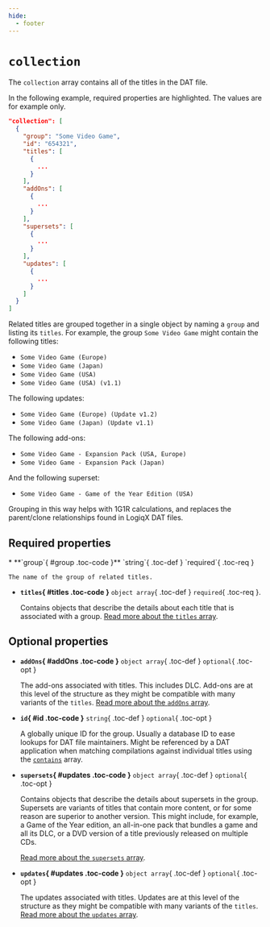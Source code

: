 ```yaml
---
hide:
  - footer
---
```


# `collection`

The `collection` array contains all of the titles in the DAT file.

In the following example, required properties are highlighted. The values are for example
only.

``` {.json .copy hl_lines="3 5-8"}
"collection": [
  {
    "group": "Some Video Game",
    "id": "654321",
    "titles": [
      {
        ...
      }
    ],
    "addOns": [
      {
        ...
      }
    ],
    "supersets": [
      {
        ...
      }
    ],
    "updates": [
      {
        ...
      }
    ]
  }
]
```

Related titles are grouped together in a single object by naming a `group` and listing
its `titles`. For example, the group `Some Video Game` might contain the following
titles:

* `Some Video Game (Europe)`
* `Some Video Game (Japan)`
* `Some Video Game (USA)`
* `Some Video Game (USA) (v1.1)`

The following updates:

* `Some Video Game (Europe) (Update v1.2)`
* `Some Video Game (Japan) (Update v1.1)`

The following add-ons:

* `Some Video Game - Expansion Pack (USA, Europe)`
* `Some Video Game - Expansion Pack (Japan)`

And the following superset:

* `Some Video Game - Game of the Year Edition (USA)`

Grouping in this way helps with 1G1R calculations, and replaces the parent/clone
relationships found in LogiqX DAT files.

## Required properties

<div class="definition-list" markdown>
* **`group`{ #group .toc-code }** `string`{ .toc-def } `required`{ .toc-req }

    The name of the group of related titles.

* **`titles`{ #titles .toc-code }** `object array`{ .toc-def } `required`{ .toc-req }.

    Contains objects that describe the details about each title that is associated with
    a group. [Read more about the `titles` array](titles.md).
</div>

## Optional properties

<div class="definition-list" markdown>

* **`addOns`{ #addOns .toc-code }** `object array`{ .toc-def } `optional`{ .toc-opt }

    The add-ons associated with titles. This includes DLC. Add-ons are at this level of
    the structure as they might be compatible with many variants of the `titles`.
    [Read more about the `addOns` array](addOns.md).

* **`id`{ #id .toc-code }** `string`{ .toc-def } `optional`{ .toc-opt }

    A globally unique ID for the group. Usually a database ID to ease lookups for DAT file
    maintainers. Might be referenced by a DAT application when matching compilations
    against individual titles using the [`contains`](titles.md#contains) array.

* **`supersets`{ #updates .toc-code }** `object array`{ .toc-def } `optional`{ .toc-opt }

    Contains objects that describe the details about supersets in the group. Supersets are
    variants of titles that contain more content, or for some reason are superior to
    another version. This might include, for example, a Game of the Year edition, an
    all-in-one pack that bundles a game and all its DLC, or a DVD version of a title
    previously released on multiple CDs.

    [Read more about the `supersets` array](supersets.md).

* **`updates`{ #updates .toc-code }** `object array`{ .toc-def } `optional`{ .toc-opt }

    The updates associated with titles. Updates are at this level of the structure as they
    might be compatible with many variants of the `titles`.
    [Read more about the `updates` array](updates.md).

</div>
